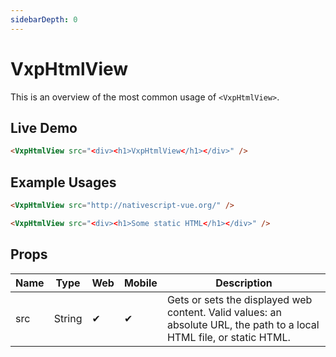 ```yaml
---
sidebarDepth: 0
---
```


# VxpHtmlView

This is an overview of the most common usage of `<VxpHtmlView>`.

## Live Demo

<DocExampleBox codeBox="https://codesandbox.io/s/o4zv94romq?module=%2Fsrc%2FApp.vue">

```html
<VxpHtmlView src="<div><h1>VxpHtmlView</h1></div>" />
```
<VxpHtmlViewDoc />
</DocExampleBox>

## Example Usages


```html
<VxpHtmlView src="http://nativescript-vue.org/" />
```

```html
<VxpHtmlView src="<div><h1>Some static HTML</h1></div>" />
```

## Props

| Name | Type | Web | Mobile | Description |
| --- | --- | --- | --- | --- |
| src | String | ✔ | ✔ | Gets or sets the displayed web content. Valid values: an absolute URL, the path to a local HTML file, or static HTML. |
